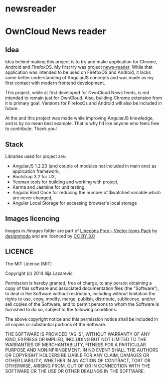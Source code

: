 newsreader
==========

# OwnCloud News reader

## Idea

Idea behind making this project is to try and make application for Chrome, Android and FirefoxOS. My first try was project [news-reader](https://github.com/owncloud/news-mobile). While that application was intended to be used on FirefoxOS and Android, it lacks some better understanding of AngularJS concepts and was made as my first contact with modern frontend development.

This project, while at first developed for OwnCloud News feeds, is not intended to remain just for OwnCloud. Also, building Chrome extension from it is primary goal. Versions for FirefoxOs and Android will also be included in future.

At the and this project was made while improving AngularJS knowledge, and is by no mean best example. That is why I'd like anyone who feels free to contribute. Thank you!

## Stack

Libraries used for project are:
 - AngularJS 1.2.23 (and couple of modules not included in main one) as application framework,
 - Bootstrap 3.2 for UX, 
 - Yeoman tools for building and working with project,
 - Karma and Jasmine for unit testing,
 - Angular Bind Once for reducing the number of $watched variable which are never changed, 
 - Angular Local Storage for accessing browser's local storage


## Images licencing

Images in */images* folder are part of [Linecons Free – Vector Icons Pack](https://www.iconfinder.com/iconsets/linecons-free-vector-icons-pack) by [designmodo](https://www.iconfinder.com/designmodo) and are licenced by [CC BY 3.0](http://creativecommons.org/licenses/by/3.0/)

## LICENCE

The MIT License (MIT)

Copyright (c) 2014 Ilija Lazarevic

Permission is hereby granted, free of charge, to any person obtaining a copy
of this software and associated documentation files (the "Software"), to deal
in the Software without restriction, including without limitation the rights
to use, copy, modify, merge, publish, distribute, sublicense, and/or sell
copies of the Software, and to permit persons to whom the Software is
furnished to do so, subject to the following conditions:

The above copyright notice and this permission notice shall be included in all
copies or substantial portions of the Software.

THE SOFTWARE IS PROVIDED "AS IS", WITHOUT WARRANTY OF ANY KIND, EXPRESS OR
IMPLIED, INCLUDING BUT NOT LIMITED TO THE WARRANTIES OF MERCHANTABILITY,
FITNESS FOR A PARTICULAR PURPOSE AND NONINFRINGEMENT. IN NO EVENT SHALL THE
AUTHORS OR COPYRIGHT HOLDERS BE LIABLE FOR ANY CLAIM, DAMAGES OR OTHER
LIABILITY, WHETHER IN AN ACTION OF CONTRACT, TORT OR OTHERWISE, ARISING FROM,
OUT OF OR IN CONNECTION WITH THE SOFTWARE OR THE USE OR OTHER DEALINGS IN THE
SOFTWARE.
